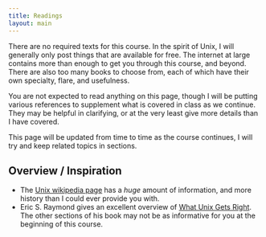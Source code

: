 ```yaml
---
title: Readings
layout: main
---
```


There are no required texts for this course.  In the spirit of Unix, I will generally
only post things that are available for free.  The internet at large contains more
than enough to get you through this course, and beyond.  There are also too many books
to choose from, each of which have their own specialty, flare, and usefulness.

You are not expected to read anything on this page, though I will be putting various
references to supplement what is covered in class as we continue.  They may be helpful
in clarifying, or at the very least give more details than I have covered.

This page will be updated from time to time as the course continues, I will try and
keep related topics in sections.

## Overview / Inspiration

- The [Unix wikipedia page][unix-wiki] has a *huge* amount of information, and more
  history than I could ever provide you with.
- Eric S. Raymond gives an excellent overview of [What Unix Gets Right][gets-right].
  The other sections of his book may not be as informative for you at the beginning
  of this course.


[unix-wiki]: https://en.wikipedia.org/wiki/Unix
[gets-right]: http://www.catb.org/esr/writings/taoup/html/ch01s05.html

<!--

... from future, import bindel resources ...

### Other recommendations
  - Cornell's Center for Advanced Computing (CAC) offers a number
    of online training modules, including a good
    [Linux introduction][cac-linux].
  - [GitHub][github] has links to several good resources for
    [learning about Git and GitHub][github-learning].
    I was particularly amused by the interactive [Try Git][try-git]
    tutorial.
  - Atlassian (makers of [BitBucket][bitbucket]) have a good
    [set of Git tutorials as well][bitbucket-turorials].
  - [ProGit][progit] is a freely available online book that
    covers the basics and much more.

  As an aside: [BitBucket][bitbucket] is probably the primary competitor to Git.
  I recommend getting accounts on both GitHub and BitBucket;
  the latter provides unlimited private repositories for educational
  users, which is helpful for managing proposals, paper drafts, and
  other projects that you might want to keep initially private.

  [cac-linux]: https://cvw.cac.cornell.edu/Linux/
  [github]: http://www.github.com/
  [github-learning]: https://help.github.com/articles/good-resources-for-learning-git-and-github/
  [try-git]: http://try.github.com/
  [bitbucket]: http://bitbucket.org/
  [bitbucket-tutorial]: https://www.atlassian.com/git/tutorials
  [progit]: http://git-scm.com/doc

-->
